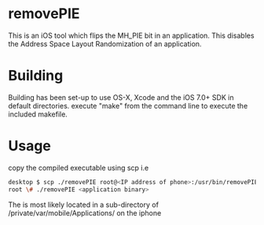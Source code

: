 removePIE
=========
This is an iOS tool which flips the MH_PIE bit in an application. 
This disables the Address Space Layout Randomization of an application.

Building
========
Building has been set-up to use OS-X, Xcode and the iOS 7.0+ SDK in 
default directories. execute "make" from the command line to execute the included makefile.


Usage
=====
copy the compiled executable using scp i.e 
```bash
desktop $ scp ./removePIE root@<IP address of phone>:/usr/bin/removePIE
root \# ./removePIE <application binary>
```
The <application binary> is most likely located in a sub-directory of /private/var/mobile/Applications/ on the iphone 



